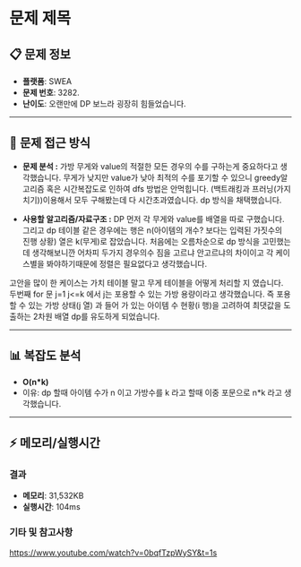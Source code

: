 # 문제 제목

## 📋 문제 정보
- **플랫폼**: SWEA
- **문제 번호**: 3282.
- **난이도**: 오랜만에 DP 보느라 굉장히 힘들었습니다.

---

## 🎯 문제 접근 방식

- **문제 분석 :**
가방 무게와 value의 적절한 모든 경우의 수를 구하는게 중요하다고 생각했습니다.
무게가 낮지만 value가 낮아 최적의 수를 포기할 수 있으니 greedy알고리즘 혹은
시간복잡도로 인하여 dfs 방법은 안먹힙니다. (백트래킹과 프러닝(가지치기))이용해서 모두 구해봤는데 다 시간초과였습니다.
dp 방식을 채택했습니다.

- **사용할 알고리즘/자료구조 :**
DP
먼저 각 무게와 value를 배열을 따로 구했습니다.
그리고 dp 테이블 같은 경우에는 행은 n(아이템의 개수? 보다는 입력된 가짓수의 진행 상황) 열은 k(무게)로 잡았습니다.
처음에는 오름차순으로 dp 방식을 고민했는데 생각해보니깐 어차피 두가지 경우의수 짐을 고르냐 안고르냐의 차이이고 각 케이스별을 봐야하기때문에 정렬은 필요없다고 생각했습니다.

고안을 많이 한 케이스는 가치 테이블 말고 무게 테이블을 어떻게 처리할 지 였습니다.
두번째 for 문 j=1 j<=k 에서 j는 포용할 수 있는 가방 용량이라고 생각했습니다.
즉 포용할 수 있는 가방 상태(j 열) 과 들어 가 있는 아이템 수 현황(i 행)을 고려하여 최댓값을 도출하는 2차원 배열 dp를 유도하게 되었습니다.

---

## 📊 복잡도 분석

- **O(n*k)**
- 이유: dp 할때 아이템 수가 n 이고 가방수를 k 라고 할때 이중 포문으로 n*k 라고 생각했습니다.

---

## ⚡ 메모리/실행시간

### 결과
- **메모리**: 31,532KB
- **실행시간**: 104ms

### 기타 및 참고사항
https://www.youtube.com/watch?v=0bqfTzpWySY&t=1s
